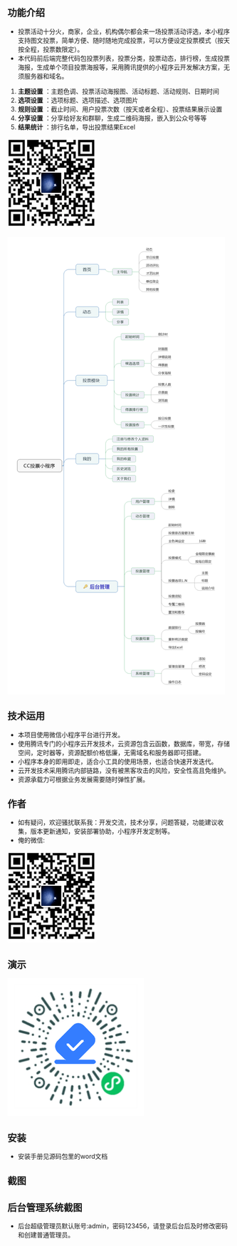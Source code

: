 ## 功能介绍 

 - 投票活动十分火，商家，企业，机构偶尔都会来一场投票活动评选，本小程序支持图文投票，简单方便、随时随地完成投票，可以方便设定投票模式（按天按全程，投票数限定）。
 - 本代码前后端完整代码包投票列表，投票分类，投票动态，排行榜，生成投票海报，生成单个项目投票海报等，采用腾讯提供的小程序云开发解决方案，无须服务器和域名。
 
1.  **主题设置** ：主题色调、投票活动海报图、活动标题、活动规则、日期时间
2.  **选项设置** ：选项标题、选项描述、选项图片
3.  **规则设置** ：截止时间、用户投票次数（按天或者全程）、投票结果展示设置
4.  **分享设置** ：分享给好友和群聊，生成二维码海报，嵌入到公众号等等
5.  **结果统计** ：排行名单，导出投票结果Excel

 ![输入图片说明](demo/author-base.png)

![输入图片说明](demo/CC%E6%8A%95%E7%A5%A8%20(2).gif)


## 技术运用
- 本项目使用微信小程序平台进行开发。
- 使用腾讯专门的小程序云开发技术，云资源包含云函数，数据库，带宽，存储空间，定时器等，资源配额价格低廉，无需域名和服务器即可搭建。
- 小程序本身的即用即走，适合小工具的使用场景，也适合快速开发迭代。
- 云开发技术采用腾讯内部链路，没有被黑客攻击的风险，安全性高且免维护。
- 资源承载力可根据业务发展需要随时弹性扩展。  



## 作者
- 如有疑问，欢迎骚扰联系我：开发交流，技术分享，问题答疑，功能建议收集，版本更新通知，安装部署协助，小程序开发定制等。
- 俺的微信: 

 ![输入图片说明](demo/author-base.png)



## 演示 
 
![输入图片说明](demo/%E4%BA%8C%E7%BB%B4%E7%A0%81.png)
## 安装

- 安装手册见源码包里的word文档




## 截图
 

## 后台管理系统截图 
- 后台超级管理员默认账号:admin，密码123456，请登录后台后及时修改密码和创建普通管理员。
